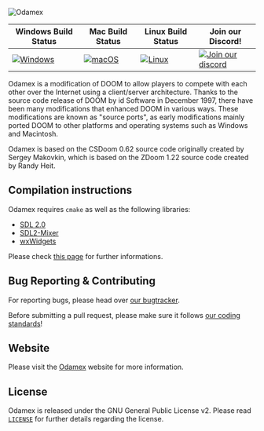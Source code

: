 ![Odamex](https://github.com/odamex/odamex/blob/development/media/logo_128.png?raw=true)

| Windows Build Status | Mac Build Status | Linux Build Status | Join our Discord! |
| -------------------- | ---------------- | ------------------ | ----------------- |
| [![Windows](https://github.com/odamex/odamex/workflows/Windows/badge.svg)](https://github.com/odamex/odamex/actions?query=workflow%3AWindows) | [![macOS](https://github.com/odamex/odamex/workflows/macOS/badge.svg)](https://github.com/odamex/odamex/actions?query=workflow%3AmacOS) | [![Linux](https://github.com/odamex/odamex/workflows/Linux/badge.svg)](https://github.com/odamex/odamex/actions?query=workflow%3ALinux) | [![Join our discord](https://discordapp.com/api/guilds/236518337671200768/widget.png?style=shield)](https://discord.gg/aMUzcZE) |

Odamex is a modification of DOOM to allow players to compete with each other over the Internet using a client/server architecture. Thanks to the source code release of DOOM by id Software in December 1997, there have been many modifications that enhanced DOOM in various ways. These modifications are known as "source ports", as early modifications mainly ported DOOM to other platforms and operating systems such as Windows and Macintosh.

Odamex is based on the CSDoom 0.62 source code originally created by Sergey Makovkin, which is based on the ZDoom 1.22 source code created by Randy Heit.

## Compilation instructions

Odamex requires `cmake` as well as the following libraries:
* [SDL 2.0](https://www.libsdl.org/download-2.0.php)
* [SDL2-Mixer](https://libsdl.org/projects/SDL_mixer/)
* [wxWidgets](https://www.wxwidgets.org/downloads/) 

Please check [this page](https://odamex.net/wiki/How_to_build_from_source) for further informations.

## Bug Reporting & Contributing

For reporting bugs, please head over [our bugtracker](https://odamex.net/bugs/).

Before submitting a pull request, please make sure it follows [our coding standards](https://odamex.net/wiki/Coding_standard)!

## Website
Please visit the [Odamex](https://odamex.net) website for more information.

## License
Odamex is released under the GNU General Public License v2. Please read [`LICENSE`](LICENSE) for further details regarding the license.